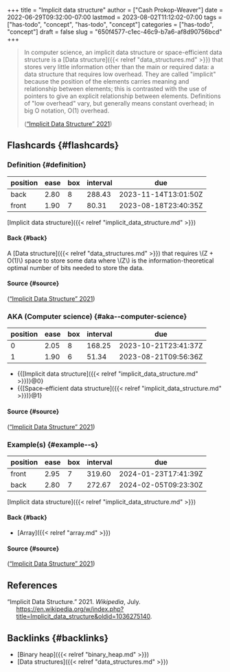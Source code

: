 +++
title = "Implicit data structure"
author = ["Cash Prokop-Weaver"]
date = 2022-06-29T09:32:00-07:00
lastmod = 2023-08-02T11:12:02-07:00
tags = ["has-todo", "concept", "has-todo", "concept"]
categories = ["has-todo", "concept"]
draft = false
slug = "650f4577-c1ec-46c9-b7a6-af8d90756bcd"
+++

> In computer science, an implicit data structure or space-efficient data structure is a [Data structure]({{< relref "data_structures.md" >}}) that stores very little information other than the main or required data: a data structure that requires low overhead. They are called "implicit" because the position of the elements carries meaning and relationship between elements; this is contrasted with the use of pointers to give an explicit relationship between elements. Definitions of "low overhead" vary, but generally means constant overhead; in big O notation, O(1) overhead.
>
> (<a href="#citeproc_bib_item_1">“Implicit Data Structure” 2021</a>)


## Flashcards {#flashcards}


### Definition {#definition}

| position | ease | box | interval | due                  |
|----------|------|-----|----------|----------------------|
| back     | 2.80 | 8   | 288.43   | 2023-11-14T13:01:50Z |
| front    | 1.90 | 7   | 80.31    | 2023-08-18T23:40:35Z |

[Implicit data structure]({{< relref "implicit_data_structure.md" >}})


#### Back {#back}

A [Data structure]({{< relref "data_structures.md" >}}) that requires \\(Z + O(1)\\) space to store some data where \\(Z\\) is the information-theoretical optimal number of bits needed to store the data.


#### Source {#source}

(<a href="#citeproc_bib_item_1">“Implicit Data Structure” 2021</a>)


### AKA (Computer science) {#aka--computer-science}

| position | ease | box | interval | due                  |
|----------|------|-----|----------|----------------------|
| 0        | 2.05 | 8   | 168.25   | 2023-10-21T23:41:37Z |
| 1        | 1.90 | 6   | 51.34    | 2023-08-21T09:56:36Z |

-   {{[Implicit data structure]({{< relref "implicit_data_structure.md" >}})}@0}
-   {{[Space-efficient data structure]({{< relref "implicit_data_structure.md" >}})}@1}


#### Source {#source}

(<a href="#citeproc_bib_item_1">“Implicit Data Structure” 2021</a>)


### Example(s) {#example--s}

| position | ease | box | interval | due                  |
|----------|------|-----|----------|----------------------|
| front    | 2.95 | 7   | 319.60   | 2024-01-23T17:41:39Z |
| back     | 2.80 | 7   | 272.67   | 2024-02-05T09:23:30Z |

[Implicit data structure]({{< relref "implicit_data_structure.md" >}})


#### Back {#back}

-   [Array]({{< relref "array.md" >}})


#### Source {#source}

(<a href="#citeproc_bib_item_1">“Implicit Data Structure” 2021</a>)

## References

<style>.csl-entry{text-indent: -1.5em; margin-left: 1.5em;}</style><div class="csl-bib-body">
  <div class="csl-entry"><a id="citeproc_bib_item_1"></a>“Implicit Data Structure.” 2021. <i>Wikipedia</i>, July. <a href="https://en.wikipedia.org/w/index.php?title=Implicit_data_structure&oldid=1036275140">https://en.wikipedia.org/w/index.php?title=Implicit_data_structure&#38;oldid=1036275140</a>.</div>
</div>


## Backlinks {#backlinks}

-   [Binary heap]({{< relref "binary_heap.md" >}})
-   [Data structures]({{< relref "data_structures.md" >}})
